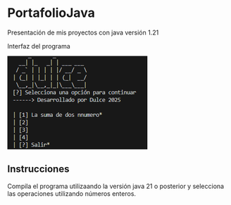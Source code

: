 
# PortafolioJava

Presentación de mis proyectos con java versión 1.21 

Interfaz del programa


![Logo](https://github.com/DulceT7/PortafolioJava/blob/main/dulce%7D.png?raw=true)


## Instrucciones

Compila el programa utilizaando la versión java 21 o posterior y selecciona las operaciones utilizando números enteros.

